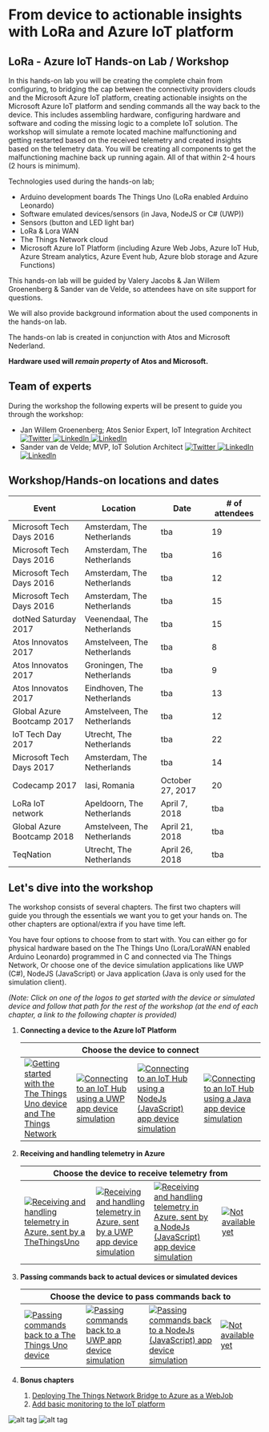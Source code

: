 # From device to actionable insights with LoRa and Azure IoT platform 
## LoRa - Azure IoT Hands-on Lab / Workshop

In this hands-on lab you will be creating the complete chain from configuring, to bridging the cap between the connectivity providers clouds and the Microsoft Azure IoT platform, creating actionable insights on the Microsoft Azure IoT platform and sending commands all the way back to the device. 
This includes assembling hardware, configuring hardware and software and coding the missing logic to a complete IoT solution.
The workshop will simulate a remote located machine malfunctioning and getting restarted based on the received telemetry and created insights based on the telemetry data. 
You will be creating all components to get the malfunctioning machine back up running again. 
All of that within 2-4 hours (2 hours is minimum). 

Technologies used during the hands-on lab; 
* Arduino development boards The Things Uno (LoRa enabled Arduino Leonardo) 
* Software emulated devices/sensors (in Java, NodeJS or C# (UWP)) 
* Sensors (button and LED light bar)
* LoRa & Lora WAN 
* The Things Network cloud
* Microsoft Azure IoT Platform (including Azure Web Jobs, Azure IoT Hub, Azure Stream analytics, Azure Event hub, Azure blob storage and Azure Functions)

This hands-on lab will be guided by Valery Jacobs & Jan Willem Groenenberg & Sander van de Velde, so attendees have on site support for questions. 

We will also provide background information about the used components in the hands-on lab. 

The hands-on lab is created in conjunction with Atos and Microsoft Nederland. 

**Hardware used will *remain property* of Atos and Microsoft.**

## Team of experts

During the workshop the following experts will be present to guide you through the workshop:

- Jan Willem Groenenberg; Atos Senior Expert, IoT Integration Architect [ ![Twitter](img/social/twitter.png) ](https://twitter.com/jeeweetje) [ ![LinkedIn](img/social/linkedin.png) ](https://www.linkedin.com/in/jwgroenenberg/) [ ![LinkedIn](img/social/wordpress.png) ](https://jeeweetje.net)
- Sander van de Velde; MVP, IoT Solution Architect [ ![Twitter](img/social/twitter.png) ](https://twitter.com/svelde) [ ![LinkedIn](img/social/linkedin.png) ](https://www.linkedin.com/in/sandervandevelde/) [ ![LinkedIn](img/social/wordpress.png) ](https://blog.vandevelde-online.com)

## Workshop/Hands-on locations and dates

| Event | Location | Date |  # of attendees  |
| --- | --- | --- | --- |
| Microsoft Tech Days 2016 | Amsterdam, The Netherlands | tba | 19 |
| Microsoft Tech Days 2016 | Amsterdam, The Netherlands | tba | 16 |
| Microsoft Tech Days 2016 | Amsterdam, The Netherlands | tba | 12 |
| Microsoft Tech Days 2016 | Amsterdam, The Netherlands | tba | 15 |
| dotNed Saturday 2017 | Veenendaal, The Netherlands | tba | 15 |
| Atos Innovatos 2017 | Amstelveen, The Netherlands | tba | 8 |
| Atos Innovatos 2017 | Groningen, The Netherlands | tba | 9 |
| Atos Innovatos 2017 | Eindhoven, The Netherlands | tba | 13 |
| Global Azure Bootcamp 2017 | Amstelveen, The Netherlands | tba | 12 |
| IoT Tech Day 2017 | Utrecht, The Netherlands | tba | 22 |
| Microsoft Tech Days 2017 | Amsterdam, The Netherlands | tba | 14 |
| Codecamp 2017 | Iasi, Romania | October 27, 2017 | 20 |
| LoRa IoT network | Apeldoorn, The Netherlands | April 7, 2018 | tba |
| Global Azure Bootcamp 2018 | Amstelveen, The Netherlands | April 21, 2018 | tba |
| TeqNation | Utrecht, The Netherlands | April 26, 2018 | tba |



## Let's dive into the workshop

The workshop consists of several chapters. The first two chapters will guide you through the essentials we want you to get your hands on. The other chapters are optional/extra if you have time left.

You have four options to choose from to start with. You can either go for physical hardware based on the The Things Uno (Lora/LoraWAN enabled Arduino Leonardo) programmed in C and connected via The Things Network, Or choose one of the device simulation applications like UWP (C#), NodeJS (JavaScript) or Java application (Java is only used for the simulation client). 
 
_(Note: Click on one of the logos to get started with the device or simulated device and follow that path for the rest of the workshop (at the end of each chapter, a link to the following chapter is provided)_

1. **Connecting a device to the Azure IoT Platform**

    <table>
        <thead>
        <tr>
            <th colspan="4">Choose the device to connect</th>    
        </tr>
        <thead>
        <tbody>
        <tr>
            <td>
                <a href="TheThingsNetwork.md"><img src="img/Options/arduino.png" alt="Getting started with the The Things Uno device and The Things Network" /></a>
            </td>
            <td>
                <a href="UwpToIotHub.md"><img src="img/Options/windows.png" alt="Connecting to an IoT Hub using a UWP app device simulation" /></a>
            </td>
            <td>
                <a href="NodeJsToIotHub.md"><img src="img/Options/nodejs.png" alt="Connecting to an IoT Hub using a NodeJs (JavaScript) app device simulation" /></a>
            </td>
            <td>
                <a href="JavaToIotHub.md"><img src="img/Options/java.png" alt="Connecting to an IoT Hub using a Java app device simulation" /></a>
            </td>
        </tr>
        </tbody>
    </table>
    
2. **Receiving and handling telemetry in Azure**

    <table>
        <thead>
        <tr>
            <th colspan="4">Choose the device to receive telemetry from</th>    
        </tr>
        <thead>
        <tbody>
        <tr>
            <td>
                <a href="AzureTTN.md"><img src="img/Options/arduino.png" alt="Receiving and handling telemetry in Azure, sent by a TheThingsUno" /></a>
            </td>
            <td>
                <a href="AzureUWP.md"><img src="img/Options/windows.png" alt="Receiving and handling telemetry in Azure, sent by a UWP app device simulation" /></a>
            </td>
            <td>
                <a href="AzureNodeJs.md"><img src="img/Options/nodejs.png" alt="Receiving and handling telemetry in Azure, sent by a NodeJs (JavaScript) app device simulation" /></a>
            </td>
            <td>
                <a href="#"><img src="img/Options/java-optout.png" alt="Not available yet" /></a>
            </td>
        </tr>
        </tbody>
    </table>

3. **Passing commands back to actual devices or simulated devices**

    <table>
        <thead>
        <tr>
            <th colspan="4">Choose the device to pass commands back to</th>    
        </tr>
        <thead>
        <tbody>
        <tr>
            <td>
                <a href="CommandsTTN.md"><img src="img/Options/arduino.png" alt="Passing commands back to a The Things Uno device" /></a>
            </td>
            <td>
                <a href="CommandsUwp.md"><img src="img/Options/windows.png" alt="Passing commands back to a UWP app device simulation" /></a>
            </td>
            <td>
                <a href="CommandsNodeJs.md"><img src="img/Options/nodejs.png" alt="Passing commands back to a NodeJs (JavaScript) app device simulation" /></a>
            </td>
            <td>
                <a href="#"><img src="img/Options/java-optout.png" alt="Not available yet" /></a>
            </td>
        </tr>
        </tbody>
    </table>

4. **Bonus chapters**
   1. [Deploying The Things Network Bridge to Azure as a WebJob](Webjob.md)
   2. [Add basic monitoring to the IoT platform](IoTPatformMonitoring.md)


![alt tag](img/logos/microsoft.jpg) ![alt tag](img/logos/atos.png)

